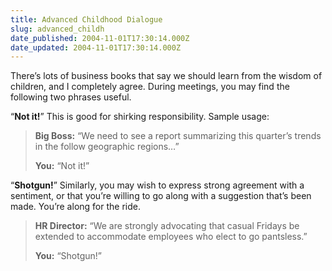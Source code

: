 ```yaml
---
title: Advanced Childhood Dialogue
slug: advanced_childh
date_published: 2004-11-01T17:30:14.000Z
date_updated: 2004-11-01T17:30:14.000Z
---
```


There’s lots of business books that say we should learn from the wisdom of children, and I completely agree. During meetings, you may find the following two phrases useful.

“**Not it!**” This is good for shirking responsibility. Sample usage:

> **Big Boss:** “We need to see a report summarizing this quarter’s trends in the follow geographic regions…”
> 
> **You:** “Not it!”

“**Shotgun!**” Similarly, you may wish to express strong agreement with a sentiment, or that you’re willing to go along with a suggestion that’s been made. You’re along for the ride.

> **HR Director:** “We are strongly advocating that casual Fridays be extended to accommodate employees who elect to go pantsless.”
> 
> **You:** “Shotgun!”
